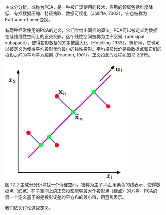 主成分分析，或称为PCA，是一种被广泛使用的技术，应用的领域包括维度降低、有损数据压缩、特征抽取、数据可视化（Jolliffe, 2002）。它也被称为Karhunen-Loeve变换。    

有两种经常使用的PCA的定义，它们会给出同样的算法。PCA可以被定义为数据在低维线性空间上的正交投影，这个线性空间被称为主子空间（principal subspace），使得投影数据的方差被最大化（Hotelling, 1933）。等价地，它也可以被定义为使得平均投影代价最小的线性投影。平均投影代价是指数据点和它们的投影之间的平均平方距离（Pearson, 1901）。正交投影的过程如图12.2所示。    

![图 12-2](images/12_2.png)      
图 12.2 主成分分析寻找一个低维空间，被称为主子平面,用紫色的线表示，使得数据点（红点）在子空间上的正交投影能够最大化投影点（绿点）的方差。PCA的另一个定义基于的是投影误差的平方和的最小值，用蓝线表示。

我们依次讨论这些定义。
